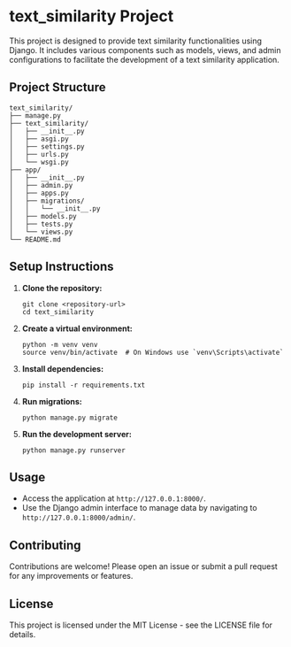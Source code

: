 # text_similarity Project

This project is designed to provide text similarity functionalities using Django. It includes various components such as models, views, and admin configurations to facilitate the development of a text similarity application.

## Project Structure

```
text_similarity/
├── manage.py
├── text_similarity/
│   ├── __init__.py
│   ├── asgi.py
│   ├── settings.py
│   ├── urls.py
│   └── wsgi.py
├── app/
│   ├── __init__.py
│   ├── admin.py
│   ├── apps.py
│   ├── migrations/
│   │   └── __init__.py
│   ├── models.py
│   ├── tests.py
│   └── views.py
└── README.md
```

## Setup Instructions

1. **Clone the repository:**
   ```
   git clone <repository-url>
   cd text_similarity
   ```

2. **Create a virtual environment:**
   ```
   python -m venv venv
   source venv/bin/activate  # On Windows use `venv\Scripts\activate`
   ```

3. **Install dependencies:**
   ```
   pip install -r requirements.txt
   ```

4. **Run migrations:**
   ```
   python manage.py migrate
   ```

5. **Run the development server:**
   ```
   python manage.py runserver
   ```

## Usage

- Access the application at `http://127.0.0.1:8000/`.
- Use the Django admin interface to manage data by navigating to `http://127.0.0.1:8000/admin/`.

## Contributing

Contributions are welcome! Please open an issue or submit a pull request for any improvements or features.

## License

This project is licensed under the MIT License - see the LICENSE file for details.